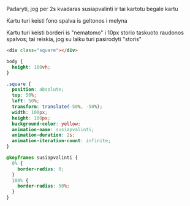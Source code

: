 Padaryti, jog per 2s kvadaras susiapvalinti ir tai kartotu begale kartu

Kartu turi keisti fono spalva is geltonos i melyna

Kartu turi keisti borderi is "nematomo" i 10px storio taskuoto raudonos spalvos; tai reiskia, jog su laiku turi pasirodyti "storis"

```html
<div class="square"></div>
```

```css
body {
  height: 100vh;
}

.square {
  position: absolute;
  top: 50%;
  left: 50%;
  transform: translate(-50%, -50%);
  width: 100px;
  height: 100px;
  background-color: yellow;
  animation-name: susiapvalinti;
  animation-duration: 2s;
  animation-iteration-count: infinite;
}

@keyframes susiapvalinti {
  0% {
    border-radius: 0;
  }
  100% {
    border-radius: 50%;
  }
}
```
